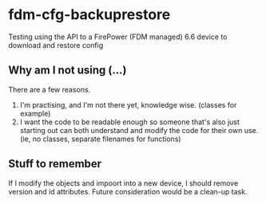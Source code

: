 # fdm-cfg-backuprestore

Testing using the API to a FirePower (FDM managed) 6.6 device to download and restore config

## Why am I not using (...)

There are a few reasons.

1. I'm practising, and I'm not there yet, knowledge wise. (classes for example)
2. I want the code to be readable enough so someone that's also just starting out can both understand and modify the code for their own use. (ie, no classes, separate filenames for functions)


## Stuff to remember

If I modify the objects and impoort into a new device, I should remove version and id attributes.
Future consideration would be a clean-up task.

